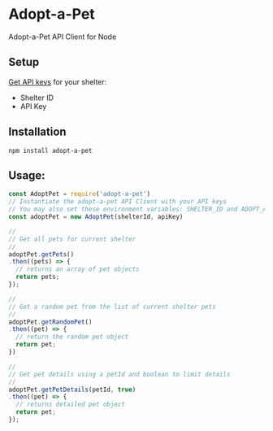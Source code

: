 # Adopt-a-Pet

Adopt-a-Pet API Client for Node

## Setup

[Get API keys](http://www.adoptapet.com/shelter/portable_pet_list_api) for your shelter:

*   Shelter ID
*   API Key

## Installation

```
npm install adopt-a-pet
```

## Usage:

```javascript
const AdoptPet = require('adopt-a-pet')
// Instantiate the adopt-a-pet API Client with your API keys
// You may also set these environment variables: SHELTER_ID and ADOPT_API_KEY
const adoptPet = new AdoptPet(shelterId, apiKey)

//
// Get all pets for current shelter
//
adoptPet.getPets()
.then((pets) => {
  // returns an array of pet objects
  return pets;
});

//
// Get a random pet from the list of current shelter pets
//
adoptPet.getRandomPet()
.then((pet) => {
  // return the random pet object
  return pet;
})

//
// Get pet details using a petId and boolean to limit details
//
adoptPet.getPetDetails(petId, true)
.then((pet) => {
  // returns detailed pet object
  return pet;
});
```
